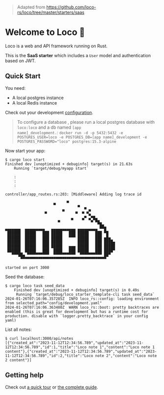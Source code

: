 > Adapted from https://github.com/loco-rs/loco/tree/master/starters/saas

# Welcome to Loco :train:

Loco is a web and API framework running on Rust.

This is the **SaaS starter** which includes a `User` model and authentication based on JWT.


## Quick Start

You need:

* A local postgres instance
* A local Redis instance

Check out your development [configuration](config/development.yaml).

> To configure a database , please run a local postgres database with <code>loco:loco</code> and a db named <code>[app name]_development.</code>: 
<code>docker run -d -p 5432:5432 -e POSTGRES_USER=loco -e POSTGRES_DB=[app name]_development -e POSTGRES_PASSWORD="loco" postgres:15.3-alpine</code>

Now start your app:

```
$ cargo loco start
Finished dev [unoptimized + debuginfo] target(s) in 21.63s
    Running `target/debug/myapp start`

    :
    :
    :

controller/app_routes.rs:203: [Middleware] Adding log trace id

                      ▄     ▀
                                 ▀  ▄
                  ▄       ▀     ▄  ▄ ▄▀
                                    ▄ ▀▄▄
                        ▄     ▀    ▀  ▀▄▀█▄
                                          ▀█▄
▄▄▄▄▄▄▄  ▄▄▄▄▄▄▄▄▄   ▄▄▄▄▄▄▄▄▄▄▄ ▄▄▄▄▄▄▄▄▄ ▀▀█
 ██████  █████   ███ █████   ███ █████   ███ ▀█
 ██████  █████   ███ █████   ▀▀▀ █████   ███ ▄█▄
 ██████  █████   ███ █████       █████   ███ ████▄
 ██████  █████   ███ █████   ▄▄▄ █████   ███ █████
 ██████  █████   ███  ████   ███ █████   ███ ████▀
   ▀▀▀██▄ ▀▀▀▀▀▀▀▀▀▀  ▀▀▀▀▀▀▀▀▀▀  ▀▀▀▀▀▀▀▀▀▀ ██▀
       ▀▀▀▀▀▀▀▀▀▀▀▀▀▀▀▀▀▀▀▀▀▀▀▀▀▀▀▀▀▀▀▀▀▀▀▀▀▀▀

started on port 3000
```

Seed the database:

```
$ cargo loco task seed_data
    Finished dev [unoptimized + debuginfo] target(s) in 0.49s
     Running `target/debug/loco_starter_template-cli task seed_data`
2024-01-26T07:16:06.357285Z  INFO loco_rs::config: loading environment from selected_path="config/development.yaml"
2024-01-26T07:16:06.363480Z  WARN loco_rs::boot: pretty backtraces are enabled (this is great for development but has a runtime cost for production. disable with `logger.pretty_backtrace` in your config yaml)
```

List all notes:

```
$ curl localhost:3000/api/notes
[{"created_at":"2023-11-12T12:34:56.789","updated_at":"2023-11-12T12:34:56.789","id":1,"title":"Loco note 1","content":"Loco note 1 content"},{"created_at":"2023-11-12T12:34:56.789","updated_at":"2023-11-12T12:34:56.789","id":2,"title":"Loco note 2","content":"Loco note 2 content"}]
```

## Getting help

Check out [a quick tour](https://loco.rs/docs/getting-started/tour/) or [the complete guide](https://loco.rs/docs/getting-started/guide/).
